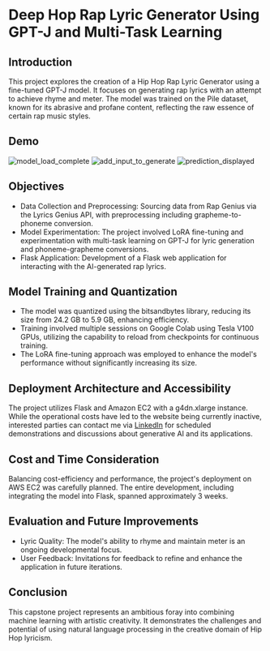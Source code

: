 # Deep Hop Rap Lyric Generator Using GPT-J and Multi-Task Learning

## Introduction
This project explores the creation of a Hip Hop Rap Lyric Generator using a fine-tuned GPT-J model. It focuses on generating rap lyrics with an attempt to achieve rhyme and meter. The model was trained on the Pile dataset, known for its abrasive and profane content, reflecting the raw essence of certain rap music styles.

## Demo

![model_load_complete](https://github.com/akpax/deep_hop/assets/78048703/8ccd6f85-5797-4404-914c-96aae4ec8b54)
![add_input_to_generate](https://github.com/akpax/deep_hop/assets/78048703/6debebeb-ab38-4f94-b0ba-89153a66af77)
![prediction_displayed](https://github.com/akpax/deep_hop/assets/78048703/9104f3b7-d19b-49f0-be16-515fb86d773d)

## Objectives
* Data Collection and Preprocessing: Sourcing data from Rap Genius via the Lyrics Genius API, with preprocessing including grapheme-to-phoneme conversion.
* Model Experimentation: The project involved LoRA fine-tuning and experimentation with multi-task learning on GPT-J for lyric generation and phoneme-grapheme conversions.
* Flask Application: Development of a Flask web application for interacting with the AI-generated rap lyrics.

## Model Training and Quantization
* The model was quantized using the bitsandbytes library, reducing its size from 24.2 GB to 5.9 GB, enhancing efficiency.
* Training involved multiple sessions on Google Colab using Tesla V100 GPUs, utilizing the capability to reload from checkpoints for continuous training.
* The LoRA fine-tuning approach was employed to enhance the model's performance without significantly increasing its size.

## Deployment Architecture and Accessibility
The project utilizes Flask and Amazon EC2 with a g4dn.xlarge instance. While the operational costs have led to the website being currently inactive, interested parties can contact me via [LinkedIn](https://www.linkedin.com/in/austin-paxton-98b496165/) for scheduled demonstrations and discussions about generative AI and its applications.

## Cost and Time Consideration
Balancing cost-efficiency and performance, the project's deployment on AWS EC2 was carefully planned. The entire development, including integrating the model into Flask, spanned approximately 3 weeks.

## Evaluation and Future Improvements
* Lyric Quality: The model's ability to rhyme and maintain meter is an ongoing developmental focus.
* User Feedback: Invitations for feedback to refine and enhance the application in future iterations.

## Conclusion
This capstone project represents an ambitious foray into combining machine learning with artistic creativity. It demonstrates the challenges and potential of using natural language processing in the creative domain of Hip Hop lyricism.
